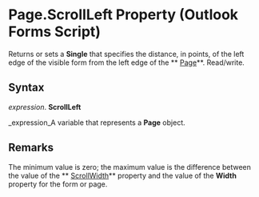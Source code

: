 
# Page.ScrollLeft Property (Outlook Forms Script)

Returns or sets a  **Single** that specifies the distance, in points, of the left edge of the visible form from the left edge of the ** [Page](836941c3-c768-151a-65a5-41c71493033a.md)**. Read/write.


## Syntax

 _expression_. **ScrollLeft**

 _expression_A variable that represents a  **Page** object.


## Remarks

The minimum value is zero; the maximum value is the difference between the value of the  ** [ScrollWidth](208eecbb-3864-70cf-bceb-9e8f5a0daa03.md)** property and the value of the **Width** property for the form or page.

